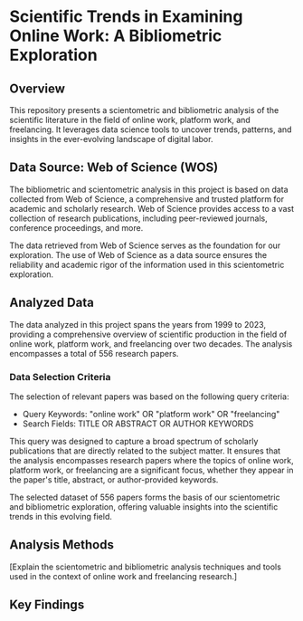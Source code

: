 # Scientific Trends in Examining Online Work: A Bibliometric Exploration



## Overview

This repository presents a scientometric and bibliometric analysis of the scientific literature in the field of online work, platform work, and freelancing. It leverages data science tools to uncover trends, patterns, and insights in the ever-evolving landscape of digital labor.


## Data Source: Web of Science (WOS)

The bibliometric and scientometric analysis in this project is based on data collected from Web of Science, a comprehensive and trusted platform for academic and scholarly research. Web of Science provides access to a vast collection of research publications, including peer-reviewed journals, conference proceedings, and more. 

The data retrieved from Web of Science serves as the foundation for our exploration. The use of Web of Science as a data source ensures the reliability and academic rigor of the information used in this scientometric exploration.

## Analyzed Data

The data analyzed in this project spans the years from 1999 to 2023, providing a comprehensive overview of scientific production in the field of online work, platform work, and freelancing over two decades. The analysis encompasses a total of 556 research papers.

### Data Selection Criteria

The selection of relevant papers was based on the following query criteria:
- Query Keywords: "online work" OR "platform work" OR "freelancing"
- Search Fields: TITLE OR ABSTRACT OR AUTHOR KEYWORDS

This query was designed to capture a broad spectrum of scholarly publications that are directly related to the subject matter. It ensures that the analysis encompasses research papers where the topics of online work, platform work, or freelancing are a significant focus, whether they appear in the paper's title, abstract, or author-provided keywords.

The selected dataset of 556 papers forms the basis of our scientometric and bibliometric exploration, offering valuable insights into the scientific trends in this evolving field.

## Analysis Methods

[Explain the scientometric and bibliometric analysis techniques and tools used in the context of online work and freelancing research.]

## Key Findings





